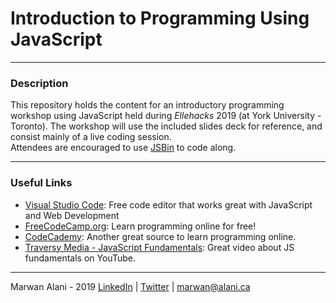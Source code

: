# Introduction to Programming Using JavaScript
------
### Description
This repository holds the content for an introductory programming workshop using JavaScript held during _Ellehacks_ 2019 (at York University - Toronto).
The workshop will use the included slides deck for reference, and consist mainly of a live coding session.  
Attendees are encouraged to use [JSBin](https://jsbin.com/?js) to code along.  

------
### Useful Links
- [Visual Studio Code](https://code.visualstudio.com/): Free code editor that works great with JavaScript and Web Development
- [FreeCodeCamp.org](https://www.freecodecamp.org/): Learn programming online for free!
- [CodeCademy](https://www.codecademy.com/): Another great source to learn programming online.
- [Traversy Media - JavaScript Fundamentals](https://www.youtube.com/watch?v=vEROU2XtPR8): Great video about JS fundamentals on YouTube.

-----

Marwan Alani - 2019
[LinkedIn](https://www.linkedin.com/in/marwanalani/) | [Twitter](https://twitter.com/marwanalany) | [marwan@alani.ca](mailto:marwan@alani.ca)

